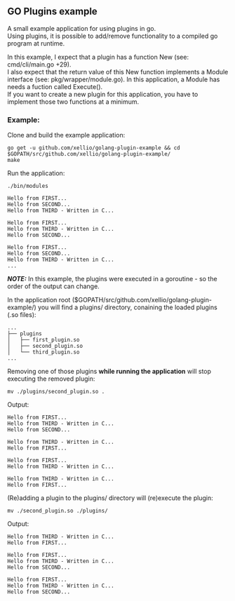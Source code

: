 ## GO Plugins example 

A small example application for using plugins in go.  
Using plugins, it is possible to add/remove functionality to a compiled go program at runtime.

In this example, I expect that a plugin has a function New (see: cmd/cli/main.go +29).  
I also expect that the return value of this New function implements a Module interface (see: pkg/wrapper/module.go). In this application, a Module has needs a fuction called Execute().  
If you want to create a new plugin for this application, you have to implement those two functions at a minimum.  

### Example:
Clone and build the example application:
```
go get -u github.com/xellio/golang-plugin-example && cd $GOPATH/src/github.com/xellio/golang-plugin-example/
make
```

Run the application:
```
./bin/modules

Hello from FIRST...
Hello from SECOND...
Hello from THIRD - Written in C...

Hello from FIRST...
Hello from THIRD - Written in C...
Hello from SECOND...

Hello from FIRST...
Hello from SECOND...
Hello from THIRD - Written in C...
...
```
***NOTE:*** In this example, the plugins were executed in a goroutine - so the order of the output can change.

In the application root ($GOPATH/src/github.com/xellio/golang-plugin-example/)  you will find a plugins/ directory, conaining the loaded plugins (.so files):
```
...
├── plugins
│   ├── first_plugin.so
│   ├── second_plugin.so
│   └── third_plugin.so
...
```
Removing one of those plugins **while running the application** will stop executing the removed plugin:

```
mv ./plugins/second_plugin.so .
```
Output:
```
Hello from FIRST...
Hello from THIRD - Written in C...
Hello from SECOND...

Hello from THIRD - Written in C...
Hello from FIRST...

Hello from FIRST...
Hello from THIRD - Written in C...

Hello from THIRD - Written in C...
Hello from FIRST...

```

(Re)adding a plugin to the plugins/ directory will (re)execute the plugin:
```
mv ./second_plugin.so ./plugins/
```
Output:
```
Hello from THIRD - Written in C...
Hello from FIRST...

Hello from FIRST...
Hello from THIRD - Written in C...
Hello from SECOND...

Hello from FIRST...
Hello from THIRD - Written in C...
Hello from SECOND...
```

